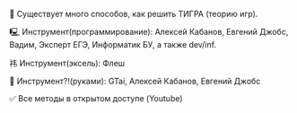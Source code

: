 🐅 Существует много способов, как решить ТИГРА (теорию игр). 

🖳 Инструмент(программирование):  Алексей Кабанов, Евгений Джобс, Вадим, Эксперт ЕГЭ, Информатик БУ,  а также dev/inf. 

祎 Инструмент(эксель): Флеш 

🙌 Инструмент?!(руками): GTai, Алексей Кабанов, Евгений Джобс

✅ Все методы в открытом доступе (Youtube)
